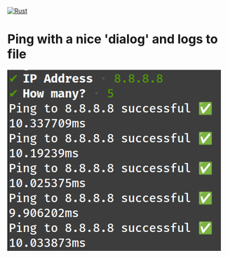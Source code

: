 [![Rust](https://github.com/RGGH/dping/actions/workflows/rust.yml/badge.svg)](https://github.com/RGGH/dping/actions/workflows/rust.yml)

# Ping with a nice 'dialog' and logs to file

![screenshot](https://github.com/RGGH/dping/blob/main/dping.png)
